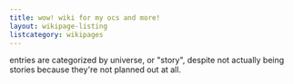 ```yaml
---
title: wow! wiki for my ocs and more!
layout: wikipage-listing
listcategory: wikipages
---
```


entries are categorized by universe, or "story", despite not actually being stories because they're not planned out at all.
